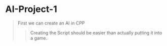 # AI-Project-1
> First we can create an AI in CPP
>> Creating the Script should be easier than actually putting it into a game.

